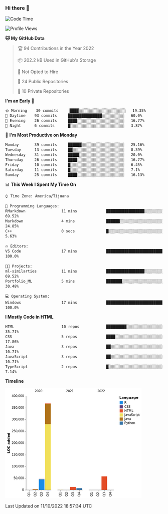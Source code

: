 ### Hi there 👋

<!--START_SECTION:waka-->
![Code Time](http://img.shields.io/badge/Code%20Time-123%20hrs%2051%20mins-blue)

![Profile Views](http://img.shields.io/badge/Profile%20Views-0-blue)

**🐱 My GitHub Data** 

> 🏆 94 Contributions in the Year 2022
 > 
> 📦 202.2 kB Used in GitHub's Storage 
 > 
> 🚫 Not Opted to Hire
 > 
> 📜 24 Public Repositories 
 > 
> 🔑 10 Private Repositories  
 > 
**I'm an Early 🐤** 

```text
🌞 Morning    30 commits     ████░░░░░░░░░░░░░░░░░░░░░   19.35% 
🌆 Daytime    93 commits     ███████████████░░░░░░░░░░   60.0% 
🌃 Evening    26 commits     ████░░░░░░░░░░░░░░░░░░░░░   16.77% 
🌙 Night      6 commits      █░░░░░░░░░░░░░░░░░░░░░░░░   3.87%

```
📅 **I'm Most Productive on Monday** 

```text
Monday       39 commits     ██████░░░░░░░░░░░░░░░░░░░   25.16% 
Tuesday      13 commits     ██░░░░░░░░░░░░░░░░░░░░░░░   8.39% 
Wednesday    31 commits     █████░░░░░░░░░░░░░░░░░░░░   20.0% 
Thursday     26 commits     ████░░░░░░░░░░░░░░░░░░░░░   16.77% 
Friday       10 commits     █░░░░░░░░░░░░░░░░░░░░░░░░   6.45% 
Saturday     11 commits     █░░░░░░░░░░░░░░░░░░░░░░░░   7.1% 
Sunday       25 commits     ████░░░░░░░░░░░░░░░░░░░░░   16.13%

```


📊 **This Week I Spent My Time On** 

```text
⌚︎ Time Zone: America/Tijuana

💬 Programming Languages: 
RMarkdown                11 mins             █████████████████░░░░░░░░   69.52% 
Markdown                 4 mins              ██████░░░░░░░░░░░░░░░░░░░   24.85% 
C++                      0 secs              █░░░░░░░░░░░░░░░░░░░░░░░░   5.63%

🔥 Editors: 
VS Code                  17 mins             █████████████████████████   100.0%

🐱‍💻 Projects: 
ml-similarties           11 mins             █████████████████░░░░░░░░   69.52% 
Portfolio_ML             5 mins              ███████░░░░░░░░░░░░░░░░░░   30.48%

💻 Operating System: 
Windows                  17 mins             █████████████████████████   100.0%

```

**I Mostly Code in HTML** 

```text
HTML                     10 repos            █████████░░░░░░░░░░░░░░░░   35.71% 
CSS                      5 repos             ████░░░░░░░░░░░░░░░░░░░░░   17.86% 
Java                     3 repos             ██░░░░░░░░░░░░░░░░░░░░░░░   10.71% 
JavaScript               3 repos             ██░░░░░░░░░░░░░░░░░░░░░░░   10.71% 
TypeScript               2 repos             █░░░░░░░░░░░░░░░░░░░░░░░░   7.14%

```


**Timeline**

![Chart not found](https://raw.githubusercontent.com/Aarushi-Pandey/Aarushi-Pandey/main/charts/bar_graph.png) 


 Last Updated on 11/10/2022 18:57:34 UTC
<!--END_SECTION:waka-->
